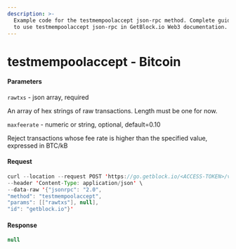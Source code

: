 ```yaml
---
description: >-
  Example code for the testmempoolaccept json-rpc method. Сomplete guide on how
  to use testmempoolaccept json-rpc in GetBlock.io Web3 documentation.
---
```


# testmempoolaccept - Bitcoin

#### Parameters

`rawtxs` - json array, required

An array of hex strings of raw transactions. Length must be one for now.

`maxfeerate` - numeric or string, optional, default=0.10

Reject transactions whose fee rate is higher than the specified value, expressed in BTC/kB

#### Request

```java
curl --location --request POST 'https://go.getblock.io/<ACCESS-TOKEN>/v1/mainnet/' \
--header 'Content-Type: application/json' \
--data-raw '{"jsonrpc": "2.0",
"method": "testmempoolaccept",
"params": [["rawtxs"], null],
"id": "getblock.io"}'
```

#### Response

```java
null
```
